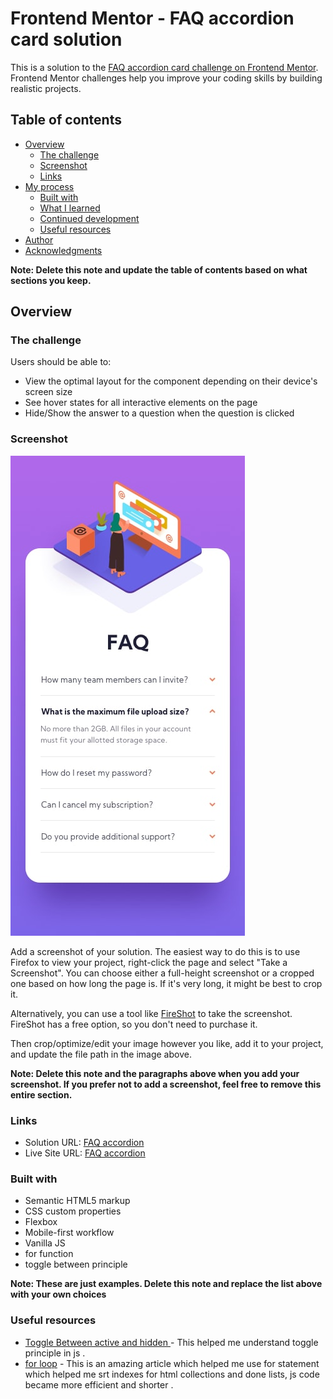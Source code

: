 # Frontend Mentor - FAQ accordion card solution

This is a solution to the [FAQ accordion card challenge on Frontend Mentor](https://www.frontendmentor.io/challenges/faq-accordion-card-XlyjD0Oam). Frontend Mentor challenges help you improve your coding skills by building realistic projects.

## Table of contents

- [Overview](#overview)
  - [The challenge](#the-challenge)
  - [Screenshot](#screenshot)
  - [Links](#links)
- [My process](#my-process)
  - [Built with](#built-with)
  - [What I learned](#what-i-learned)
  - [Continued development](#continued-development)
  - [Useful resources](#useful-resources)
- [Author](#author)
- [Acknowledgments](#acknowledgments)

**Note: Delete this note and update the table of contents based on what sections you keep.**

## Overview

### The challenge

Users should be able to:

- View the optimal layout for the component depending on their device's screen size
- See hover states for all interactive elements on the page
- Hide/Show the answer to a question when the question is clicked

### Screenshot

![](./design/mobile-design.jpg)

Add a screenshot of your solution. The easiest way to do this is to use Firefox to view your project, right-click the page and select "Take a Screenshot". You can choose either a full-height screenshot or a cropped one based on how long the page is. If it's very long, it might be best to crop it.

Alternatively, you can use a tool like [FireShot](https://getfireshot.com/) to take the screenshot. FireShot has a free option, so you don't need to purchase it.

Then crop/optimize/edit your image however you like, add it to your project, and update the file path in the image above.

**Note: Delete this note and the paragraphs above when you add your screenshot. If you prefer not to add a screenshot, feel free to remove this entire section.**

### Links

- Solution URL: [FAQ accordion](https://github.com/lashasuxa/faq-accordion-card-main)
- Live Site URL: [FAQ accordion](https://your-live-site-url.com)

### Built with

- Semantic HTML5 markup
- CSS custom properties
- Flexbox
- Mobile-first workflow
- Vanilla JS
- for function
- toggle between principle

**Note: These are just examples. Delete this note and replace the list above with your own choices**

### Useful resources

- [Toggle Between active and hidden ](https://www.w3schools.com/howto/howto_js_toggle_class.asp) - This helped me understand toggle principle in js .
- [for loop](https://developer.mozilla.org/en-US/docs/Web/JavaScript/Reference/Statements/for) - This is an amazing article which helped me use for statement which helped me srt indexes for html collections and done lists, js code became more efficient and shorter .
